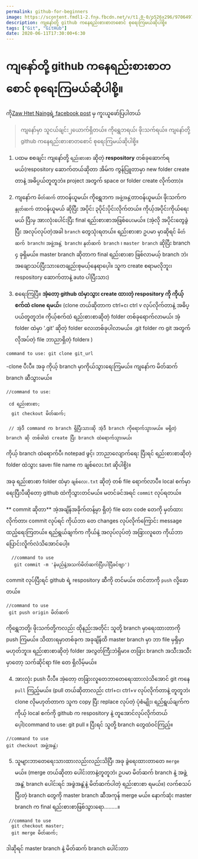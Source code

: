 ```yaml
---
permalink: github-for-beginners
image: https://scontent.fmdl1-2.fna.fbcdn.net/v/t1.0-0/p526x296/97064979_979877519097663_4925847470082097152_o.jpg?_nc_cat=106&_nc_sid=825194&_nc_eui2=AeFL614l9ML86cQPIexJ7eRBNos52rm-oJA2iznaub6gkEnCxa5C_R17GRcvKG3o-VLSRRMW-moDjeymQvwZx7YU&_nc_ohc=oYFZCkUSbuIAX_lX4ln&_nc_ht=scontent.fmdl1-2.fna&_nc_tp=6&oh=cb2e1e623e0afde8b84373a6ead3700e&oe=5F07CD8A
description: ကျနော်တို့ github ကနေရည်းစားစာတစောင် စုရေးကြမယ်ဆိုပါစို့။
tags: ["Git", "GitHub"]
date: 2020-06-11T17:30:00+6:30
---
```


# ကျနော်တို့ github ကနေရည်းစားစာတစောင် စုရေးကြမယ်ဆိုပါစို့။

ကို[Zaw Htet Naingရဲ့ facebook post](https://web.facebook.com/groups/371765457113660/permalink/373142896975916) မှ ကူးယူဖော်ပြပါတယ်

> ကျနော်မှာ သူငယ်ချင်း၂ယောက်ရှိတယ်။ ကိုရွှေဘရယ်၊ ဖိုးသက်ရယ်။ ကျနော်တို့ github ကနေရည်းစားစာတစောင် စုရေးကြမယ်ဆိုပါစို့။

1. ပထမ စစချင်း ကျနော်တို့ `ရည်းစားစာ` ဆိုတဲ့ **respository** တစ်ခုဆောက်ရမယ်(respository ဆောက်တယ်ဆိုတာ အိမ်က ကွန်ပြူတာမှာ new folder create တာနဲ့ အဓိပ္ပယ်တူတူဘဲ။ project အတွက် space or folder create လိုက်တာ)။

2. ကျနော်က `မိတ်ဆက်` တာဝန်ယူမယ်၊ ကိုရွှေဘက `အဖွဲ့အနွဲ့`တာဝန်ယူမယ်၊ ဖိုးသက်က `နှုတ်ဆက်` တာဝန်ယူမယ် ဆိုပြီး အပိုင်း ၃ပိုင်းပိုင်းလိုက်တယ်။ ကိုယ့်အပိုင်းကိုယ်ရေးမယ် ပြီးမှ အားလုံးပေါင်းပြီး final ရည်းစားစာအဖြစ်ပေးမယ်။ (အဲ့လို အပိုင်းတွေခွဲပြီး အလုပ်လုပ်တဲ့အခါ `branch` တွေသုံးရတယ်။ ရည်းစားစာ ဥပမာ မှာဆိုရင် `မိတ်ဆက် branch`၊ `အဖွဲ့အနွဲ့ branch`၊ `နုတ်ဆက် branch` ၊ `master branch` ဆိုပြီး branch ၄ ခုရှိမယ်။
   master branch ဆိုတာက final ရည်းစားစာ ဖြစ်လာမယ့် branch ဘဲ၊ အချောသပ်ပြီးသားတေချည်းစုမယ့်နေရာပေ့ါ။ သူက create စရာမလိုဘူး၊ respository ဆောက်တာနဲ့ auto ပါပြီးသား)

3. စရေးကြပြီ။ **အဲ့တော့ github ထဲမှာသွား create ထားတဲ့ respository ကို ကိုယ့်စက်ထဲ clone ရမယ်**။ (clone တယ်ဆိုတာက ctrl+c၊ ctrl v လုပ်လိုက်တာနဲ့ အဓိပ္ပယ်တူတူဘဲ။ ကိုယ့်စက်ထဲ ရည်းစားစာဆိုတဲ့ folder တစ်ခုရောက်လာမယ်၊ အဲ့ folder ထဲမှာ '.git' ဆိုတဲ့ folder လေးတစ်ခုပါလာမယ်။ .git folder က git အတွက်လိုအပ်တဲ့ file ဘာညာရှိတဲ့ folder။ )

```
command to use: git clone git_url
```

-clone ပီးပီ။ အခု ကိုယ့် branch မှာကိုယ်သွားရေးကြမယ်။ ကျနော်က မိတ်ဆက် branch ဆီသွားမယ်။

```
//command to use:

 cd ရည်းစားစာ;
  git checkout မိတ်ဆက်;

 // အဲ့ဒီ command က branch ရှိပြီးသားဆို အဲ့ဒီ branch ကိုရောက်သွားမယ်။ မရှိတဲ့ branch ဆို တစ်ခါထဲ create ပြီး branch ထဲရောက်သွားမယ်၊
```

ကိုယ့် branch ထဲရောက်ပီ၊ notepad ဖွင့်၊ ဘာညာလျောက်ရေး ပြီးရင် ရည်းစားစာဆိုတဲ့ folder ထဲသွား save၊ file name က ချစ်လေး.txt ဆိုပါစို့)။

အခု ရည်းစားစာ folder ထဲမှာ `ချစ်လေး.txt` ဆိုတဲ့ တစ် file ရောက်လာပီ။ local စက်မှာ ရေးပြီးပီဆိုတော့ github ထဲကိုသွားတင်မယ်။ မတင်ခင်အရင် `commit` လုပ်ရတယ်။

** commit ဆိုတာ** အဲ့အချိန်အခိုက်တန့်မှာ ရှိတဲ့ file တေ၊ code တေကို မှတ်ထားလိုက်တာ၊ commit လုပ်ရင် ကိုယ်ဘာ တေ changes လုပ်လိုက်ကြောင်း message ထည့်ရေးကြတယ်။ ရည်ရွယ်ချက်က ကိုယ်နဲ့ အလုပ်လုပ်တဲ့ အခြားလူတေ ကိုယ်ဘာပြောင်းလိူက်လဲသိအောင်ပေါ့။

```
  //command to use
   git commit -m 'နံမည်နဲ့အသက်မိတ်ဆက်ပြီးပါပြီခင်ဗျာ')
```

commit လုပ်ပြီးရင် github ရဲ့ respository ဆီကို တင်မယ်။ တင်တာကို `push` လို့ခောတယ်။

```
//command to use
 git push origin မိတ်ဆက်
```

ကိုရွှေဘတို့၊ ဖိုးသက်တို့ကလည်း ထိုနည်းအတိုင်း သူတို့ branch မှာရေးထားတာကို push ကြမယ်။ သိထားရမှာတစ်ခုက အခုချိန်ထိ master branch မှာ ဘာ file မှရှိမှာမဟုတ်ဘူး။ ရည်းစားစာဆိုတဲ့ folder အလွတ်ကြီးဘဲရှိမာ။ တခြား branch အသီးအသီးမှာတော့ သက်ဆိုင်ရာ file တေ ရှိလိမ့်မယ်။

4. အားလုံး push ပီးပီ။ အဲ့တော့ တခြားလူတေဘာတေရေးထားလဲသိအောင် git ကနေ `pull` ကြည့်မယ်။ (pull တယ်ဆိုတာလည်း ctrl+c၊ ctrl+v လုပ်လိုက်တာနဲ့ တူတူဘဲ၊ clone လိုမဟုတ်တာက သူက copy ပြီး replace လုပ်တဲ့ ပုံစံမျိုး၊ ရည်ရွယ်ချက်က ကိုယ့် local စက်ကို github က respository နဲ့ တူအောင်လုပ်လိုက်တယ်ပေ့ါ)command to use: git pull ။ ပြီးရင် သူတို့ branch တွေထဲ၀င်ကြည့်။

```
//command to use
git checkout အဖွဲ့အနွဲ့း
```

5. သူများဘာတေရေးသားထားလည်းလည်းသိပြီ၊ အခု ခွဲရေးထားတာတေ `merge` မယ်။ (merge တယ်ဆိုတာ ပေါင်းတာနဲ့တူတူဘဲ၊ ဥပမာ မိတ်ဆက် branch နဲ့ အဖွဲ့အနွဲ့ branch ပေါင်းရင် အဖွဲအနွဲ့နဲ့ မိတ်ဆက်ပါတဲ့ ရည်းစားစာ ရမယ်။) လက်စသပ်ပြီးတဲ့ branch တွေကို master branch ဆီအကုန် merge မယ်။ နောက်ဆုံး master branch က final ရည်းစားစာဖြစ်သွားရော.........။

```
 //command to use
  git checkout master;
  git merge မိတ်ဆက်;
```

ဒါဆိုရင် master branch နဲ့ မိတ်ဆက် branch ပေါင်းတာ
